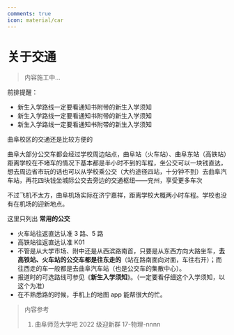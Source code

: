 ```yaml
---
comments: true
icon: material/car
---
```


# 关于交通

> 内容施工中...

前排提醒：

- 新生入学路线一定要看通知书附带的新生入学须知
- 新生入学路线一定要看通知书附带的新生入学须知
- 新生入学路线一定要看通知书附带的新生入学须知

曲阜校区的交通还是比较方便的

曲阜大部分公交车都会经过学校周边站点，曲阜站（火车站）、曲阜东站（高铁站）距离学校在不堵车的情况下基本都是半小时不到的车程，坐公交可以一块钱直达，想去周边省市玩的话也可以从学校乘公交（大约途径四站，十分钟不到）去曲阜汽车站，再花四块钱坐城际公交去旁边的交通枢纽——兖州，享受更多车次

不过飞机不太方，曲阜机场实际在济宁嘉祥，距离学校大概两小时车程。学校也没有在机场的迎新地点。

这里只列出 **常用的公交**

- 火车站往返直达认准 3 路、5 路
- 高铁站往返直达认准 K01
- 不管是从大学市场、附中还是从西滨路南首，只要是从东西方向大路坐车，**去高铁站、火车站的公交车都是往东走的**（站在路南面向对面，车往右开）；而往西走的车一般都是去曲阜汽车站（也是公交车的集散中心）。
- 报道时的可选路线可参见《**新生入学须知**》。（一定要看仔细这个入学须知，以这个为准）
- 在不熟悉路的时候，手机上的地图 app 能帮很大的忙。

> 内容参考
>
> 1. 曲阜师范大学吧 2022 级迎新群 17-物理-nnnn
